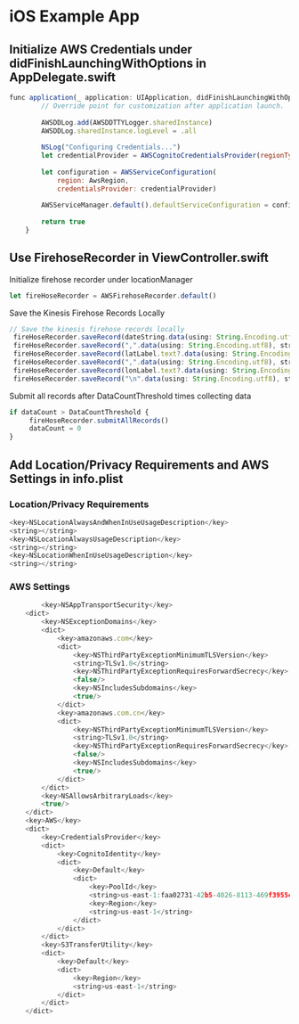 # iOS Example App

## Initialize AWS Credentials under didFinishLaunchingWithOptions in AppDelegate.swift

```javascript
func application(_ application: UIApplication, didFinishLaunchingWithOptions launchOptions: [UIApplicationLaunchOptionsKey: Any]?) -> Bool {
        // Override point for customization after application launch.
        
        AWSDDLog.add(AWSDDTTYLogger.sharedInstance)
        AWSDDLog.sharedInstance.logLevel = .all
        
        NSLog("Configuring Credentials...")
        let credentialProvider = AWSCognitoCredentialsProvider(regionType: AwsRegion, identityPoolId: CognitoIdentityPoolId)
        
        let configuration = AWSServiceConfiguration(
            region: AwsRegion,
            credentialsProvider: credentialProvider)
        
        AWSServiceManager.default().defaultServiceConfiguration = configuration
                
        return true
    }
```
## Use FirehoseRecorder in ViewController.swift

Initialize firehose recorder under locationManager
```javascript
let fireHoseRecorder = AWSFirehoseRecorder.default()
```
Save the Kinesis Firehose Records Locally
```javascript
// Save the kinesis firehose records locally
 fireHoseRecorder.saveRecord(dateString.data(using: String.Encoding.utf8), streamName: MyStreamName)
 fireHoseRecorder.saveRecord(",".data(using: String.Encoding.utf8), streamName: MyStreamName)
 fireHoseRecorder.saveRecord(latLabel.text?.data(using: String.Encoding.utf8), streamName: MyStreamName)
 fireHoseRecorder.saveRecord(",".data(using: String.Encoding.utf8), streamName: MyStreamName)
 fireHoseRecorder.saveRecord(lonLabel.text?.data(using: String.Encoding.utf8), streamName: MyStreamName)
 fireHoseRecorder.saveRecord("\n".data(using: String.Encoding.utf8), streamName: MyStreamName)
```
Submit all records after DataCountThreshold times collecting data
```javascript
if dataCount > DataCountThreshold {
     fireHoseRecorder.submitAllRecords()
     dataCount = 0
}
```
## Add Location/Privacy Requirements and AWS Settings in info.plist

### Location/Privacy Requirements
```javascript
<key>NSLocationAlwaysAndWhenInUseUsageDescription</key>
<string></string>
<key>NSLocationAlwaysUsageDescription</key>
<string></string>
<key>NSLocationWhenInUseUsageDescription</key>
<string></string>
```
### AWS Settings
```javascript
        <key>NSAppTransportSecurity</key>
	<dict>
		<key>NSExceptionDomains</key>
		<dict>
			<key>amazonaws.com</key>
			<dict>
				<key>NSThirdPartyExceptionMinimumTLSVersion</key>
				<string>TLSv1.0</string>
				<key>NSThirdPartyExceptionRequiresForwardSecrecy</key>
				<false/>
				<key>NSIncludesSubdomains</key>
				<true/>
			</dict>
			<key>amazonaws.com.cn</key>
			<dict>
				<key>NSThirdPartyExceptionMinimumTLSVersion</key>
				<string>TLSv1.0</string>
				<key>NSThirdPartyExceptionRequiresForwardSecrecy</key>
				<false/>
				<key>NSIncludesSubdomains</key>
				<true/>
			</dict>
		</dict>
		<key>NSAllowsArbitraryLoads</key>
		<true/>
	</dict>
	<key>AWS</key>
	<dict>
		<key>CredentialsProvider</key>
		<dict>
			<key>CognitoIdentity</key>
			<dict>
				<key>Default</key>
				<dict>
					<key>PoolId</key>
					<string>us-east-1:faa02731-42b5-4026-8113-469f3955c5cb</string>
					<key>Region</key>
					<string>us-east-1</string>
				</dict>
			</dict>
		</dict>
		<key>S3TransferUtility</key>
		<dict>
			<key>Default</key>
			<dict>
				<key>Region</key>
				<string>us-east-1</string>
			</dict>
		</dict>
	</dict>
```
